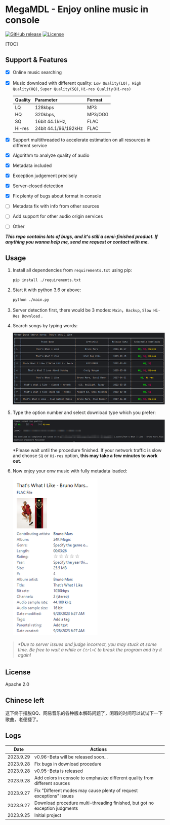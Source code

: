 # MegaMDL - Enjoy online music in console

[![GitHub release](https://img.shields.io/github/v/release/SnapdragonLee/MegaMDL)](https://github.com/SnapdragonLee/MegaMDL/releases/latest) [![License](https://img.shields.io/badge/License-Apache%202.0-yellow.svg)](./LICENSE)

[TOC]

## Support & Features


- [x] Online music searching

- [x] Music download with different quality: `Low Quality(LQ)`，`High Quality(HQ)`, `Super Quality(SQ)`, `Hi-res Quality(Hi-res)`

  | Quality | Parameter            | Format  |
  | ------- | -------------------- | ------- |
  | LQ      | 128kbps              | MP3     |
  | HQ      | 320kbps,             | MP3/OGG |
  | SQ      | 16bit 44.1kHz,       | FLAC    |
  | Hi-res  | 24bit 44.1/96/192kHz | FLAC    |

  

- [x] Support multithreaded to accelerate estimation on all resources in different service

- [x] Algorithm to analyze quality of audio

- [x] Metadata included

- [x] Exception judgement precisely

- [x] Server-closed detection

- [x] Fix plenty of bugs about format in console

- [ ] Metadata fix with info from other sources

- [ ] Add support for other audio origin services

- [ ] Other



***This repo contains lots of bugs, and it's still a semi-finished product. If anything you wanna help me, send me request or contact with me.***



## Usage

1. Install all dependencies from `requirements.txt` using pip:

   ```bash
   pip install ./requirements.txt
   ```

2. Start it with python 3.6 or above:

   ```bash
   python ./main.py
   ```

3. Server detection first, there would be 3 modes: `Main`，`Backup`,  `Slow Hi-Res Download` .

4. Search songs by typing words:

   ![image-20230928062441630](Readme.assets/image-20230928062441630.png)

5. Type the option number and select download type which you prefer:

   ![1695854548410](Readme.assets/1695854548410.jpg)

   *Please wait until the procedure finished. If your network traffic is slow and choose `SQ` or `Hi-res` option, **this may take a few minutes to work out.**

6. Now enjoy your onw music with fully metadata loaded:

   ![image-20230928063422795](Readme.assets/image-20230928063422795.png)

> ###### *Due to server issues and judge incorrect, you may stuck at some time. Be free to wait a while or `Ctrl+C` to break the program and try it again!



## License

Apache 2.0



## Chinese left

这下终于摆脱QQ、网易音乐的各种版本解码问题了，闲暇的时间可以试试下一下歌曲，老便捷了。



## Logs

| Date      | Actions                                                      |
| --------- | ------------------------------------------------------------ |
| 2023.9.29 | v0.96-Beta will be released soon...                          |
| 2023.9.28 | Fix bugs in download procedure                               |
| 2023.9.28 | v0.95-Beta is released                                       |
| 2023.9.28 | Add colors in console to emphasize different quality from different sources |
| 2023.9.27 | Fix "Different modes may cause plenty of request exceptions" issues |
| 2023.9.27 | Download procedure multi-threading finished, but got no exception judgments |
| 2023.9.25 | Initial project                                              |

